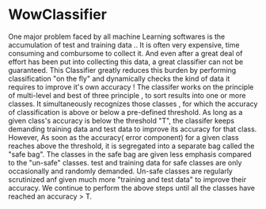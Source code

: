 # WowClassifier
One major problem faced by all machine Learning softwares is the accumulation of test and training data .. It is often very expensive, time consuming and combursome to collect it. And even after a great deal of effort has been put into collecting this data, a great classifier can not be guaranteed. This Classifier greatly reduces this burden by performing classification "on the fly" and dynamically checks the kind of data it requires to improve it's own accuracy ! The classifer works on the principle of multi-level and best of three principle , to sort results into one or more classes. It simultaneously recognizes those classes , for which the accuracy of classification is above or below a pre-defined threshold. As long as a given class's accuracy is below the threshold "T", the classifer keeps demanding training data and test data to improve its accuracy for that class. However, As soon as the accuracy( error component) for a given class reaches above the threshold, it is segregated into a separate bag called the "safe bag". The classes in the safe bag are given less emphasis compared to the "un-safe" classes. test and training data for safe classes are only occasionally and randomly demanded. Un-safe classes are regularly scrutinized anf given much more "training and test data" to improve their accuracy. We continue to perform the above steps until all the classes have reached an accuracy > T.
